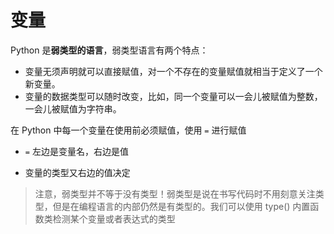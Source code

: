 # 变量

Python 是**弱类型的语言**，弱类型语言有两个特点：

- 变量无须声明就可以直接赋值，对一个不存在的变量赋值就相当于定义了一个新变量。
- 变量的数据类型可以随时改变，比如，同一个变量可以一会儿被赋值为整数，一会儿被赋值为字符串。



在 Python 中每一个变量在使用前必须赋值，使用 `=` 进行赋值

- `=` 左边是变量名，右边是值

- 变量的类型又右边的值决定

> 注意，弱类型并不等于没有类型！弱类型是说在书写代码时不用刻意关注类型，但是在编程语言的内部仍然是有类型的。我们可以使用 type() 内置函数类检测某个变量或者表达式的类型

